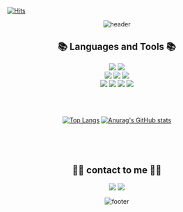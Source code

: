 [![Hits](https://hits.seeyoufarm.com/api/count/incr/badge.svg?url=https%3A%2F%2Fgithub.com%2FWise-99&count_bg=%238FD6F8&title_bg=%23CFCFCF&icon=github.svg&icon_color=%23000000&title=hits&edge_flat=false)](https://hits.seeyoufarm.com)
<div align="center">
  
![header](https://capsule-render.vercel.app/api?type=waving&color=timeGradient&height=270&section=header&text=Yerin%20Kim&fontAlignY=40&fontSize=90&fontColor=ffffff)
</div>

<div align="center">
  <h2>📚 Languages and Tools 📚</h2>
  <img src="https://img.shields.io/badge/JAVA-007396?style=for-the-badge&logo=Java&logoColor=white">
  <img src="https://img.shields.io/badge/Kotlin-7F52FF?style=for-the-badge&logo=Kotlin&logoColor=white">
  <br>

  <img src="https://img.shields.io/badge/Firebase-FFCA28?style=for-the-badge&logo=Firebase&logoColor=white">
  <img src="https://img.shields.io/badge/MySQL-4479A1?style=for-the-badge&logo=MySQL&logoColor=white">
  <img src="https://img.shields.io/badge/Gradle-02303A?style=for-the-badge&logo=Gradle&logoColor=white">
  <br>
  
  <img src="https://img.shields.io/badge/GitHub-181717?style=for-the-badge&logo=GitHub&logoColor=white">
  <img src="https://img.shields.io/badge/Notion-000000?style=for-the-badge&logo=Notion&logoColor=white">
  <img src="https://img.shields.io/badge/Android Studio-3DDC84?style=for-the-badge&logo=Android Studio&logoColor=white">
  <img src="https://img.shields.io/badge/IntelliJ IDEA-000000?style=for-the-badge&logo=IntelliJ IDEA&logoColor=white">
</div>
<br>
<br>
<br>
<div align="center">
  
   [![Top Langs](https://github-readme-stats.vercel.app/api/top-langs/?username=Wise-99&hide=css,python)](https://github.com/Wise-99/github-readme-stats) [![Anurag's GitHub stats](https://github-readme-stats.vercel.app/api?username=Wise-99)](https://github.com/Wise-99/github-readme-stats)
  
</div>
<br>
<br>
<br>
<h2 align="center"> ✌🏻 contact to me ✌🏻 </h2>
<p align="center">
<a href="https://wise-99.tistory.com/"><img src="https://img.shields.io/badge/Tistory-000000?style=for-the-badge&logo=Tistory&logoColor=white&link=https://wise-99.tistory.com/"/></a> 
<a href="mailto:yerenkim@gmail.com"><img src="https://img.shields.io/badge/Gmail-EA4335?style=for-the-badge&logo=Gmail&logoColor=white&link=mailto:yerenkim@gmail.com"/></a></p>


<div align="center">
  
![footer](https://capsule-render.vercel.app/api?type=waving&color=timeGradient&height=150&section=footer&%20render)
</div>

